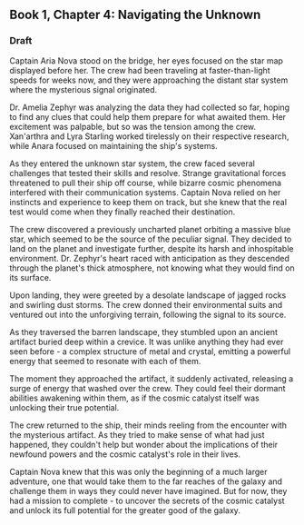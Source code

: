 ## Book 1, Chapter 4: Navigating the Unknown

### Draft

Captain Aria Nova stood on the bridge, her eyes focused on the star map displayed before her. The crew had been traveling at faster-than-light speeds for weeks now, and they were approaching the distant star system where the mysterious signal originated.

Dr. Amelia Zephyr was analyzing the data they had collected so far, hoping to find any clues that could help them prepare for what awaited them. Her excitement was palpable, but so was the tension among the crew. Xan'arthra and Lyra Starling worked tirelessly on their respective research, while Anara focused on maintaining the ship's systems.

As they entered the unknown star system, the crew faced several challenges that tested their skills and resolve. Strange gravitational forces threatened to pull their ship off course, while bizarre cosmic phenomena interfered with their communication systems. Captain Nova relied on her instincts and experience to keep them on track, but she knew that the real test would come when they finally reached their destination.

The crew discovered a previously uncharted planet orbiting a massive blue star, which seemed to be the source of the peculiar signal. They decided to land on the planet and investigate further, despite its harsh and inhospitable environment. Dr. Zephyr's heart raced with anticipation as they descended through the planet's thick atmosphere, not knowing what they would find on its surface.

Upon landing, they were greeted by a desolate landscape of jagged rocks and swirling dust storms. The crew donned their environmental suits and ventured out into the unforgiving terrain, following the signal to its source.

As they traversed the barren landscape, they stumbled upon an ancient artifact buried deep within a crevice. It was unlike anything they had ever seen before - a complex structure of metal and crystal, emitting a powerful energy that seemed to resonate with each of them.

The moment they approached the artifact, it suddenly activated, releasing a surge of energy that washed over the crew. They could feel their dormant abilities awakening within them, as if the cosmic catalyst itself was unlocking their true potential.

The crew returned to the ship, their minds reeling from the encounter with the mysterious artifact. As they tried to make sense of what had just happened, they couldn't help but wonder about the implications of their newfound powers and the cosmic catalyst's role in their lives.

Captain Nova knew that this was only the beginning of a much larger adventure, one that would take them to the far reaches of the galaxy and challenge them in ways they could never have imagined. But for now, they had a mission to complete - to uncover the secrets of the cosmic catalyst and unlock its full potential for the greater good of the galaxy.